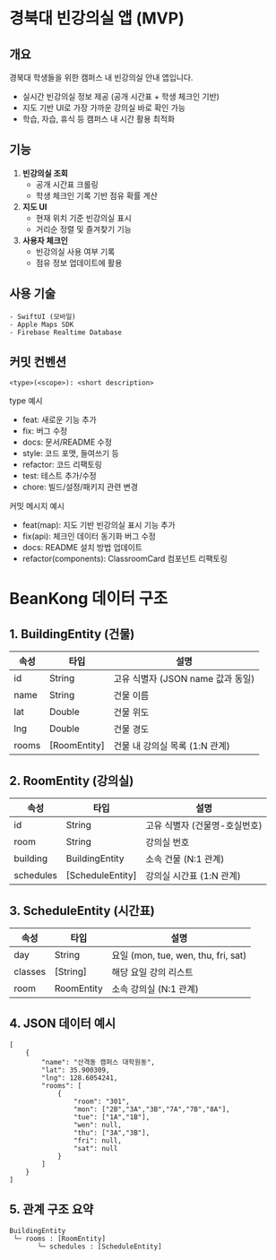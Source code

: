 # 경북대 빈강의실 앱 (MVP)

## 개요
경북대 학생들을 위한 캠퍼스 내 빈강의실 안내 앱입니다.  
- 실시간 빈강의실 정보 제공 (공개 시간표 + 학생 체크인 기반)  
- 지도 기반 UI로 가장 가까운 강의실 바로 확인 가능  
- 학습, 자습, 휴식 등 캠퍼스 내 시간 활용 최적화  

## 기능
1. **빈강의실 조회**
   - 공개 시간표 크롤링
   - 학생 체크인 기록 기반 점유 확률 계산
2. **지도 UI**
   - 현재 위치 기준 빈강의실 표시
   - 거리순 정렬 및 즐겨찾기 기능
3. **사용자 체크인**
   - 빈강의실 사용 여부 기록
   - 점유 정보 업데이트에 활용

## 사용 기술
	- SwiftUI (모바일)
	- Apple Maps SDK
	- Firebase Realtime Database

## 커밋 컨벤션
  ``` <type>(<scope>): <short description> ```

type 예시

- feat: 새로운 기능 추가
- fix: 버그 수정
- docs: 문서/README 수정
- style: 코드 포맷, 들여쓰기 등
- refactor: 코드 리팩토링
- test: 테스트 추가/수정
- chore: 빌드/설정/패키지 관련 변경

커밋 메시지 예시

- feat(map): 지도 기반 빈강의실 표시 기능 추가
- fix(api): 체크인 데이터 동기화 버그 수정
- docs: README 설치 방법 업데이트
- refactor(components): ClassroomCard 컴포넌트 리팩토링

# BeanKong 데이터 구조



## **1. BuildingEntity (건물)**



| **속성** | **타입**     | **설명**                          |
| -------- | ------------ | --------------------------------- |
| id       | String       | 고유 식별자 (JSON name 값과 동일) |
| name     | String       | 건물 이름                         |
| lat      | Double       | 건물 위도                         |
| lng      | Double       | 건물 경도                         |
| rooms    | [RoomEntity] | 건물 내 강의실 목록 (1:N 관계)    |

## **2. RoomEntity (강의실)**

| **속성**  | **타입**         | **설명**                      |
| --------- | ---------------- | ----------------------------- |
| id        | String           | 고유 식별자 (건물명-호실번호) |
| room      | String           | 강의실 번호                   |
| building  | BuildingEntity   | 소속 건물 (N:1 관계)          |
| schedules | [ScheduleEntity] | 강의실 시간표 (1:N 관계)      |

## **3. ScheduleEntity (시간표)**



| **속성** | **타입**   | **설명**                            |
| -------- | ---------- | ----------------------------------- |
| day      | String     | 요일 (mon, tue, wen, thu, fri, sat) |
| classes  | [String]   | 해당 요일 강의 리스트               |
| room     | RoomEntity | 소속 강의실 (N:1 관계)              |

## **4. JSON 데이터 예시**



```
[
    {
        "name": "산격동 캠퍼스 대학원동",
        "lat": 35.900309,
        "lng": 128.6054241,
        "rooms": [
            {
                "room": "301",
                "mon": ["2B","3A","3B","7A","7B","8A"],
                "tue": ["1A","1B"],
                "wen": null,
                "thu": ["3A","3B"],
                "fri": null,
                "sat": null
            }
        ]
    }
]
```

## **5. 관계 구조 요약**

```
BuildingEntity
 └─ rooms : [RoomEntity]
       └─ schedules : [ScheduleEntity]
```

